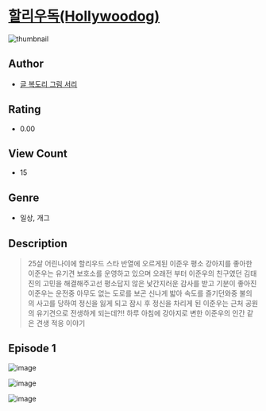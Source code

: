 # [할리우독(Hollywoodog)](https://comic.naver.com/challenge/list?titleId=811350)
![thumbnail](https://image-comic.pstatic.net/user_contents_data/challenge_comic/2023/05/25/367292/upload_7017788211097385266_480x623.jpeg)

## Author
- [글 복도리 그림 서리](https://comic.naver.com/artistTitle?id=367292)

## Rating
- 0.00

## View Count
- 15

## Genre
- 일상, 개그

## Description
> 25살 어린나이에 할리우드 스타 반열에 오르게된 이준우 평소 강아지를 좋아한 이준우는 유기견 보호소를 운영하고 있으며 오래전 부터 이준우의 친구였던 김태진의 고민을 해결해주고선 평소답지 않은 낯간지러운 감사를 받고 기분이 좋아진 이준우는 운전중 아무도 없는 도로를 보곤 신나게 밟아 속도를 즐기던와중 불의의 사고를 당하여 정신을 잃게 되고 잠시 후 정신을 차리게 된 이준우는 근처 공원의 유기견으로 전생하게 되는데?!! 하루 아침에 강아지로 변한 이준우의 인간 같은 견생 적응 이야기


## Episode 1
![image](https://image-comic.pstatic.net/user_contents_data/challenge_comic/2023/05/25/367292/upload_7149857179790946403.jpeg)

![image](https://image-comic.pstatic.net/user_contents_data/challenge_comic/2023/05/25/367292/upload_3473458615790560569.jpeg)

![image](https://image-comic.pstatic.net/user_contents_data/challenge_comic/2023/05/25/367292/upload_3486122996763013939.jpeg)
